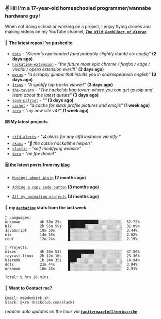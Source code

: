 ### ✌️ Hi! I'm a 17-year-old homeschooled programmer/wannabe hardware guy!

When not doing school or working on a project, I enjoy flying drones and making videos on my YouTube channel, [**_`The Wild Ramblings of Kieran`_**](https://youtube.com/@kieran.rambles).

#### 👷 The latest repos I've pushed to

- [`dots`](https://github.com/taciturnaxolotl/dots) - _"Kieran's opinionated (and probably slightly dumb) nix config"_ **(2 days ago)**
- [`hackatime-extension`](https://github.com/taciturnaxolotl/hackatime-extension) - _"the future most epic chrome / firefox / edge / vivaldi / opera extension ever!!!"_ **(3 days ago)**
- [`myrus`](https://github.com/taciturnaxolotl/myrus) - _"a scrappy gimbal that insults you in shakespearean english"_ **(3 days ago)**
- [`fraps`](https://github.com/taciturnaxolotl/fraps) - _"A spotify top tracks viewer!"_ **(3 days ago)**
- [`the-tavern`](https://github.com/taciturnaxolotl/the-tavern) - _"The hackclub bag tavern where you can get gossip and learn about the latest quests"_ **(3 days ago)**
- [`spam-patriot`](https://github.com/taciturnaxolotl/spam-patriot) - _""_ **(3 days ago)**
- [`cachet`](https://github.com/taciturnaxolotl/cachet) - _"a cache for slack profile pictures and emojis"_ **(1 week ago)**
- [`zera`](https://github.com/taciturnaxolotl/zera) - _"my new site v4?"_ **(1 week ago)**

#### ⌨️ My latest projects

- [`ctfd-alerts`](https://github.com/taciturnaxolotl/ctfd-alerts) - _"⛳ alerts for any ctfd instance via ntfy "_
- [`akami`](https://github.com/taciturnaxolotl/akami) - _"🌷 the cutsie hackatime helper!"_
- [`plastic`](https://github.com/taciturnaxolotl/plastic) - _"self modifying website"_
- [`tern`](https://github.com/taciturnaxolotl/tern) - _"an fpv drone!"_

#### 🗒️ the latest posts from my [blog](https://dunkirk.sh)

- [`Musings about Atuin`](https://dunkirk.sh/blog/atuin/) **(2 months ago)**

- [`Adding a copy code button`](https://dunkirk.sh/blog/adding-a-copy-button/) **(3 months ago)**

- [`All my animation projects`](https://dunkirk.sh/blog/my-animations/) **(3 months ago)**



#### 📡 my [_`hackatime`_](https://waka.hackclub.com) stats from the last week

```text
💾 Languages:
unknown         4h 58m 25s   ██████████████░░░░░░░░░░░  52.72%
Nix             2h 55m 59s   ████████░░░░░░░░░░░░░░░░░  31.09%
JavaScript      19m 30s      █░░░░░░░░░░░░░░░░░░░░░░░░  3.44%
nix             14m 50s      █░░░░░░░░░░░░░░░░░░░░░░░░  2.62%
conf            12m 24s      █░░░░░░░░░░░░░░░░░░░░░░░░  2.19%

💼 Projects:
nixos           4h 28m 53s   ████████████░░░░░░░░░░░░░  47.50%
raycast-linux   2h 12m 16s   ██████░░░░░░░░░░░░░░░░░░░  23.36%
kierank         1h 24m 35s   ████░░░░░░░░░░░░░░░░░░░░░  14.94%
dots            21m 44s      █░░░░░░░░░░░░░░░░░░░░░░░░  3.84%
unknown         16m 28s      █░░░░░░░░░░░░░░░░░░░░░░░░  2.91%

Total: 9 hrs 26 mins
```

#### 📮 Want to Contact me?

```text
Email: me@dunkirk.sh
Slack: @krn (hackclub.com/slack)
```

_readme auto updates on the hour via [**`taciturnaxolotl/markscribe`**](https://github.com/taciturnaxolotl/markscribe)_

